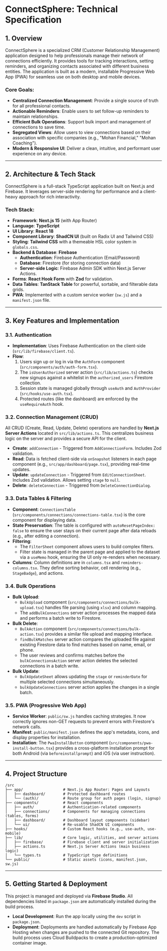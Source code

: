 # ConnectSphere: Technical Specification

## 1. Overview

ConnectSphere is a specialized CRM (Customer Relationship Management) application designed to help professionals manage their network of connections efficiently. It provides tools for tracking interactions, setting reminders, and organizing contacts associated with different business entities. The application is built as a modern, installable Progressive Web App (PWA) for seamless use on both desktop and mobile devices.

### Core Goals:

- **Centralized Connection Management**: Provide a single source of truth for all professional contacts.
- **Actionable Reminders**: Enable users to set follow-up reminders to maintain relationships.
- **Efficient Bulk Operations**: Support bulk import and management of connections to save time.
- **Segregated Views**: Allow users to view connections based on their association with specific companies (e.g., "Mohan Financial," "Mohan Coaching").
- **Modern & Responsive UI**: Deliver a clean, intuitive, and performant user experience on any device.

---

## 2. Architecture & Tech Stack

ConnectSphere is a full-stack TypeScript application built on Next.js and Firebase. It leverages server-side rendering for performance and a client-heavy approach for rich interactivity.

### Tech Stack:

- **Framework**: **Next.js 15** (with App Router)
- **Language**: **TypeScript**
- **UI Library**: **React 18**
- **Component Library**: **ShadCN UI** (built on Radix UI and Tailwind CSS)
- **Styling**: **Tailwind CSS** with a themeable HSL color system in `globals.css`.
- **Backend & Database**: **Firebase**
  - **Authentication**: Firebase Authentication (Email/Password)
  - **Database**: Firestore (for storing connection data)
  - **Server-side Logic**: Firebase Admin SDK within Next.js Server Actions.
- **Forms**: **React Hook Form** with **Zod** for validation.
- **Data Tables**: **TanStack Table** for powerful, sortable, and filterable data grids.
- **PWA**: Implemented with a custom service worker (`sw.js`) and a `manifest.json` file.

---

## 3. Key Features and Implementation

### 3.1. Authentication

- **Implementation**: Uses Firebase Authentication on the client-side (`src/lib/firebase/client.ts`).
- **Flow**:
  1. Users sign up or log in via the `AuthForm` component (`src/components/auth/auth-form.tsx`).
  2. The `isUserAuthorized` server action (`src/lib/actions.ts`) checks new signups against a whitelist in the `authorized_users` Firestore collection.
  3. Session state is managed globally through `useAuth` and `AuthProvider` (`src/hooks/use-auth.tsx`).
  4. Protected routes (like the dashboard) are enforced by the `useRequireAuth` hook.

### 3.2. Connection Management (CRUD)

All CRUD (Create, Read, Update, Delete) operations are handled by **Next.js Server Actions** located in `src/lib/actions.ts`. This centralizes business logic on the server and provides a secure API for the client.

- **Create**: `addConnection` - Triggered from `AddConnectionForm`. Includes Zod validation.
- **Read**: Data is fetched client-side via `onSnapshot` listeners in each page component (e.g., `src/app/dashboard/page.tsx`), providing real-time updates.
- **Update**: `updateConnection` - Triggered from `EditConnectionSheet`. Includes Zod validation. Allows setting `stage` to `null`.
- **Delete**: `deleteConnection` - Triggered from `DeleteConnectionDialog`.

### 3.3. Data Tables & Filtering

- **Component**: `ConnectionsTable` (`src/components/connections/connections-table.tsx`) is the core component for displaying data.
- **State Preservation**: The table is configured with `autoResetPageIndex: false` to ensure the user stays on their current page after data reloads (e.g., after editing a connection).
- **Filtering**:
  - The `FilterSheet` component allows users to build complex filters.
  - Filter state is managed in the parent page and applied to the dataset via a `useMemo` hook, ensuring the UI only re-renders when necessary.
- **Columns**: Column definitions are in `columns.tsx` and `reminders-columns.tsx`. They define sorting behavior, cell rendering (e.g., `StageBadge`), and actions.

### 3.4. Bulk Operations

- **Bulk Upload**:
  - `BulkUpload` component (`src/components/connections/bulk-upload.tsx`) handles file parsing (using `xlsx`) and column mapping.
  - The `addBulkConnections` server action processes the mapped data and performs a batch write to Firestore.
- **Bulk Delete**:
  - `BulkAction` component (`src/components/connections/bulk-action.tsx`) provides a similar file upload and mapping interface.
  - `findBulkMatches` server action compares the uploaded file against existing Firestore data to find matches based on name, email, or phone.
  - The user reviews and confirms matches before the `bulkConnectionsAction` server action deletes the selected connections in a batch write.
- **Bulk Update**:
  - `BulkUpdateSheet` allows updating the `stage` or `reminderDate` for multiple selected connections simultaneously.
  - `bulkUpdateConnections` server action applies the changes in a single batch.

### 3.5. PWA (Progressive Web App)

- **Service Worker**: `public/sw.js` handles caching strategies. It now correctly ignores non-GET requests to prevent errors with Firestore's network calls.
- **Manifest**: `public/manifest.json` defines the app's metadata, icons, and display properties for installation.
- **Installation**: The `PwaInstallButton` component (`src/components/pwa-install-button.tsx`) provides a cross-platform installation prompt for both Android (via `beforeinstallprompt`) and iOS (via user instruction).

---

## 4. Project Structure

```
/src
├── app/                  # Next.js App Router: Pages and Layouts
│   ├── dashboard/        # Protected dashboard routes
│   └── (auth)/           # Route group for auth pages (login, signup)
├── components/           # React components
│   ├── auth/             # Authentication-related components
│   ├── connections/      # Components for managing connections (tables, forms)
│   ├── dashboard/        # Dashboard layout components (sidebar)
│   └── ui/               # Re-usable ShadCN UI components
├── hooks/                # Custom React hooks (e.g., use-auth, use-mobile)
├── lib/                  # Core logic, utilities, and server actions
│   ├── firebase/         # Firebase client and server initialization
│   ├── actions.ts        # Next.js Server Actions (main business logic)
│   └── types.ts          # TypeScript type definitions
└── public/               # Static assets (icons, manifest.json, sw.js)
```

---

## 5. Getting Started & Deployment

This project is managed and deployed via **Firebase Studio**. All dependencies listed in `package.json` are automatically installed during the build process.

- **Local Development**: Run the app locally using the `dev` script in `package.json`.
- **Deployment**: Deployments are handled automatically by Firebase App Hosting when changes are pushed to the connected Git repository. The build process uses Cloud Buildpacks to create a production-optimized container image.
